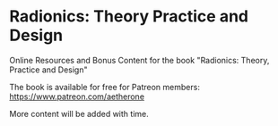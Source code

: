 # Radionics: Theory Practice and Design
Online Resources and Bonus Content for the book "Radionics: Theory, Practice and Design"

The book is available for free for Patreon members: https://www.patreon.com/aetherone

More content will be added with time.
